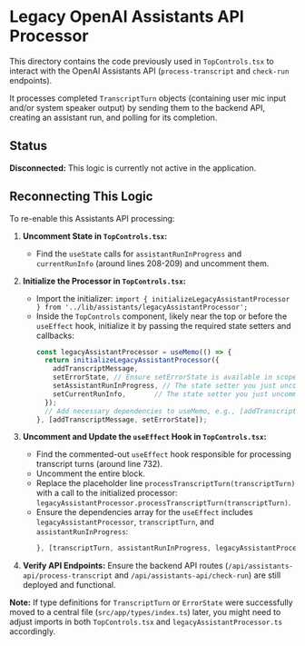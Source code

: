 # Legacy OpenAI Assistants API Processor

This directory contains the code previously used in `TopControls.tsx` to interact with the OpenAI Assistants API (`process-transcript` and `check-run` endpoints).

It processes completed `TranscriptTurn` objects (containing user mic input and/or system speaker output) by sending them to the backend API, creating an assistant run, and polling for its completion.

## Status

**Disconnected:** This logic is currently not active in the application.

## Reconnecting This Logic

To re-enable this Assistants API processing:

1.  **Uncomment State in `TopControls.tsx`:**
    *   Find the `useState` calls for `assistantRunInProgress` and `currentRunInfo` (around lines 208-209) and uncomment them.

2.  **Initialize the Processor in `TopControls.tsx`:**
    *   Import the initializer: `import { initializeLegacyAssistantProcessor } from '../lib/assistants/legacyAssistantProcessor';`
    *   Inside the `TopControls` component, likely near the top or before the `useEffect` hook, initialize it by passing the required state setters and callbacks:
        ```typescript
        const legacyAssistantProcessor = useMemo(() => {
          return initializeLegacyAssistantProcessor({
            addTranscriptMessage,
            setErrorState, // Ensure setErrorState is available in scope
            setAssistantRunInProgress, // The state setter you just uncommented
            setCurrentRunInfo,       // The state setter you just uncommented
          });
          // Add necessary dependencies to useMemo, e.g., [addTranscriptMessage, setErrorState]
        }, [addTranscriptMessage, setErrorState]);
        ```

3.  **Uncomment and Update the `useEffect` Hook in `TopControls.tsx`:**
    *   Find the commented-out `useEffect` hook responsible for processing transcript turns (around line 732).
    *   Uncomment the entire block.
    *   Replace the placeholder line `processTranscriptTurn(transcriptTurn)` with a call to the initialized processor: `legacyAssistantProcessor.processTranscriptTurn(transcriptTurn)`.
    *   Ensure the dependencies array for the `useEffect` includes `legacyAssistantProcessor`, `transcriptTurn`, and `assistantRunInProgress`:
        ```typescript
        }, [transcriptTurn, assistantRunInProgress, legacyAssistantProcessor]);
        ```

4.  **Verify API Endpoints:** Ensure the backend API routes (`/api/assistants-api/process-transcript` and `/api/assistants-api/check-run`) are still deployed and functional.

**Note:** If type definitions for `TranscriptTurn` or `ErrorState` were successfully moved to a central file (`src/app/types/index.ts`) later, you might need to adjust imports in both `TopControls.tsx` and `legacyAssistantProcessor.ts` accordingly. 